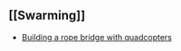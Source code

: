[[Swarming]]
------------

* [Building a rope bridge with quadcopters](https://www.youtube.com/watch?v=CCDIuZUfETc)
